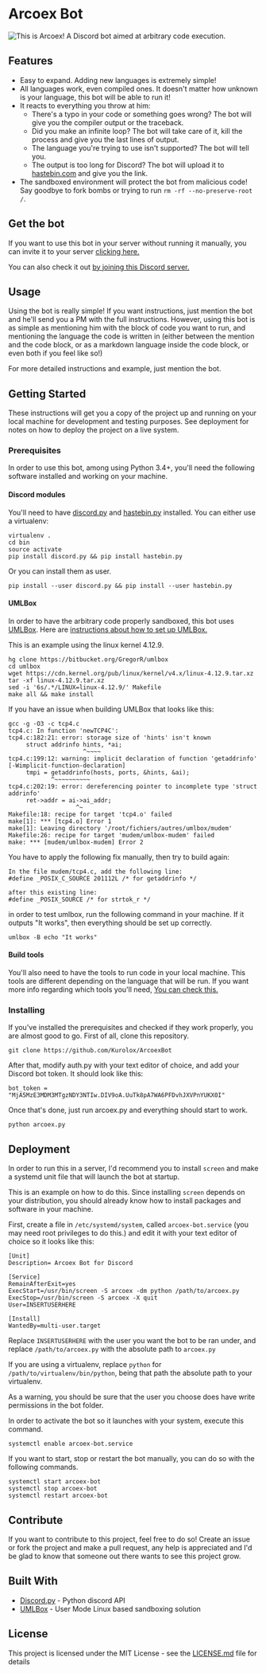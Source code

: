 # Arcoex Bot
![This is Arcoex!](http://i.imgur.com/oDU2O89.png)
A Discord bot aimed at arbitrary code execution.

## Features

- Easy to expand. Adding new languages is extremely simple!
- All languages work, even compiled ones. It doesn't matter how unknown is your language, this bot will be able to run it!
- It reacts to everything you throw at him:
  - There's a typo in your code or something goes wrong? The bot will give you the compiler output or the traceback.
  - Did you make an infinite loop? The bot will take care of it, kill the process and give you the last lines of output.
  - The language you're trying to use isn't supported? The bot will tell you.
  - The output is too long for Discord? The bot will upload it to [hastebin.com](https://hastebin.com) and give you the link.
- The sandboxed environment will protect the bot from malicious code! Say goodbye to fork bombs or trying to run `rm -rf --no-preserve-root /`.

## Get the bot

If you want to use this bot in your server without running it manually, you can invite it to your server [clicking here.](https://discordapp.com/oauth2/authorize?client_id=350327901788569612&scope=bot&permissions=0)

You can also check it out [by joining this Discord server.](https://discord.gg/yeZnCvc)

## Usage

Using the bot is really simple! If you want instructions, just mention the bot and he'll send you a PM with the full instructions. However, using this bot is as simple as mentioning him with the block of code you want to run, and mentioning the language the code is written in (either between the mention and the code block, or as a markdown language inside the code block, or even both if you feel like so!)

For more detailed instructions and example, just mention the bot.

## Getting Started

These instructions will get you a copy of the project up and running on your local machine for development and testing purposes. See deployment for notes on how to deploy the project on a live system.

### Prerequisites

In order to use this bot, among using Python 3.4+, you'll need the following software installed and working on your machine.

#### Discord modules

You'll need to have [discord.py](https://github.com/Rapptz/discord.py) and [hastebin.py](https://github.com/LyricLy/hastebin.py) installed. You can either use a virtualenv:
```
virtualenv .
cd bin
source activate
pip install discord.py && pip install hastebin.py
```

Or you can install them as user.
```
pip install --user discord.py && pip install --user hastebin.py
```

#### UMLBox

In order to have the arbitrary code properly sandboxed, this bot uses [UMLBox](https://bitbucket.org/GregorR/umlbox/wiki/Home). Here are [instructions about how to set up UMLBox.](https://bitbucket.org/GregorR/umlbox/src/73e732639635228f3eef6ddd8738d6947ed9837d/README?at=default&fileviewer=file-view-default)

This is an example using the linux kernel 4.12.9.
```
hg clone https://bitbucket.org/GregorR/umlbox
cd umlbox
wget https://cdn.kernel.org/pub/linux/kernel/v4.x/linux-4.12.9.tar.xz
tar -xf linux-4.12.9.tar.xz
sed -i '6s/.*/LINUX=linux-4.12.9/' Makefile
make all && make install
```

If you have an issue when building UMLBox that looks like this:
```
gcc -g -O3 -c tcp4.c
tcp4.c: In function 'newTCP4C':
tcp4.c:182:21: error: storage size of 'hints' isn't known
     struct addrinfo hints, *ai;
                     ^~~~~
tcp4.c:199:12: warning: implicit declaration of function 'getaddrinfo' [-Wimplicit-function-declaration]
     tmpi = getaddrinfo(hosts, ports, &hints, &ai);
            ^~~~~~~~~~~
tcp4.c:202:19: error: dereferencing pointer to incomplete type 'struct addrinfo'
     ret->addr = ai->ai_addr;
                   ^~
Makefile:18: recipe for target 'tcp4.o' failed
make[1]: *** [tcp4.o] Error 1
make[1]: Leaving directory '/root/fichiers/autres/umlbox/mudem'
Makefile:26: recipe for target 'mudem/umlbox-mudem' failed
make: *** [mudem/umlbox-mudem] Error 2
```

You have to apply the following fix manually, then try to build again:
```
In the file mudem/tcp4.c, add the following line:   
#define _POSIX_C_SOURCE 201112L /* for getaddrinfo */   

after this existing line:
#define _POSIX_SOURCE /* for strtok_r */
```

in order to test umlbox, run the following command in your machine. If it outputs "It works", then everything should be set up correctly.
```
umlbox -B echo "It works"
```

#### Build tools

You'll also need to have the tools to run code in your local machine. This tools are different depending on the language that will be run. If you want more info regarding which tools you'll need, [You can check this.](languages)

### Installing

If you've installed the prerequisites and checked if they work properly, you are almost good to go. First of all, clone this repository.
```
git clone https://github.com/Kurolox/ArcoexBot
```

After that, modify auth.py with your text editor of choice, and add your Discord bot token. It should look like this:
```
bot_token = "MjA5MzE3MDM3MTgzNDY3NTIw.DIV9oA.UuTk8pA7WA6PFDvhJXVPnYUKX0I"
```

Once that's done, just run arcoex.py and everything should start to work.
```
python arcoex.py
```

## Deployment

In order to run this in a server, I'd recommend you to install `screen` and make a systemd unit file that will launch the bot at startup.

This is an example on how to do this. Since installing `screen` depends on your distribution, you should already know how to install packages and software in your machine.

First, create a file in `/etc/systemd/system`, called `arcoex-bot.service` (you may need root privileges to do this.) and edit it with your text editor of choice so it looks like this:
```
[Unit]
Description= Arcoex Bot for Discord

[Service]
RemainAfterExit=yes
ExecStart=/usr/bin/screen -S arcoex -dm python /path/to/arcoex.py
ExecStop=/usr/bin/screen -S arcoex -X quit
User=INSERTUSERHERE

[Install]
WantedBy=multi-user.target
```
Replace `INSERTUSERHERE` with the user you want the bot to be ran under, and replace `/path/to/arcoex.py` with the absolute path to `arcoex.py`

If you are using a virtualenv, replace `python` for `/path/to/virtualenv/bin/python`, being that path the absolute path to your virtualenv.

As a warning, you should be sure that the user you choose does have write permissions in the bot folder.

In order to activate the bot so it launches with your system, execute this command.
```
systemctl enable arcoex-bot.service
```

If you want to start, stop or restart the bot manually, you can do so with the following commands.
```
systemctl start arcoex-bot
systemctl stop arcoex-bot
systemctl restart arcoex-bot
```

## Contribute

If you want to contribute to this project, feel free to do so! Create an issue or fork the project and make a pull request, any help is appreciated and I'd be glad to know that someone out there wants to see this project grow.

## Built With

* [Discord.py](http://discordpy.readthedocs.io/en/latest/api.html) - Python discord API
* [UMLBox](https://bitbucket.org/GregorR/umlbox/wiki/Home) - User Mode Linux based sandboxing solution

## License

This project is licensed under the MIT License - see the [LICENSE.md](LICENSE.md) file for details

